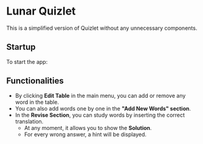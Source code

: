 # Lunar Quizlet

This is a simplified version of Quizlet without any unnecessary components.

## Startup

To start the app:

## Functionalities

- By clicking **Edit Table** in the main menu, you can add or remove any word in the table.
- You can also add words one by one in the **"Add New Words" section**.
- In the **Revise Section**, you can study words by inserting the correct translation.
  - At any moment, it allows you to show the **Solution**.
  - For every wrong answer, a hint will be displayed.
